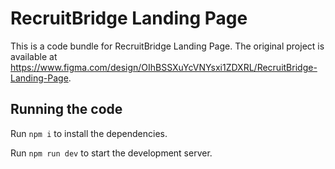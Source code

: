 
  # RecruitBridge Landing Page

  This is a code bundle for RecruitBridge Landing Page. The original project is available at https://www.figma.com/design/OIhBSSXuYcVNYsxi1ZDXRL/RecruitBridge-Landing-Page.

  ## Running the code

  Run `npm i` to install the dependencies.

  Run `npm run dev` to start the development server.
  